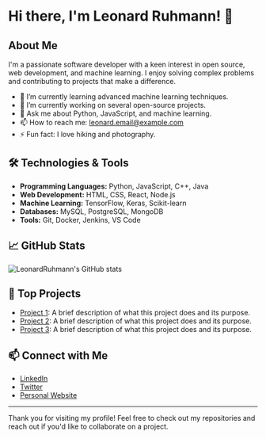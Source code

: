 # Hi there, I'm Leonard Ruhmann! 👋

## About Me
I'm a passionate software developer with a keen interest in open source, web development, and machine learning. I enjoy solving complex problems and contributing to projects that make a difference.

- 🌱 I’m currently learning advanced machine learning techniques.
- 🔭 I’m currently working on several open-source projects.
- 💬 Ask me about Python, JavaScript, and machine learning.
- 📫 How to reach me: [leonard.email@example.com](mailto:leonard.email@example.com)
- ⚡ Fun fact: I love hiking and photography.

## 🛠️ Technologies & Tools
- **Programming Languages:** Python, JavaScript, C++, Java
- **Web Development:** HTML, CSS, React, Node.js
- **Machine Learning:** TensorFlow, Keras, Scikit-learn
- **Databases:** MySQL, PostgreSQL, MongoDB
- **Tools:** Git, Docker, Jenkins, VS Code

## 📈 GitHub Stats
![LeonardRuhmann's GitHub stats](https://github-readme-stats.vercel.app/api?username=LeonardRuhmann&show_icons=true&theme=radical)

## 🌟 Top Projects
- [Project 1](https://github.com/LeonardRuhmann/project1): A brief description of what this project does and its purpose.
- [Project 2](https://github.com/LeonardRuhmann/project2): A brief description of what this project does and its purpose.
- [Project 3](https://github.com/LeonardRuhmann/project3): A brief description of what this project does and its purpose.

## 📫 Connect with Me
- [LinkedIn](https://www.linkedin.com/in/leonardruhmann)
- [Twitter](https://twitter.com/leonardruhmann)
- [Personal Website](https://www.leonardruhmann.com)

---

Thank you for visiting my profile! Feel free to check out my repositories and reach out if you'd like to collaborate on a project.
